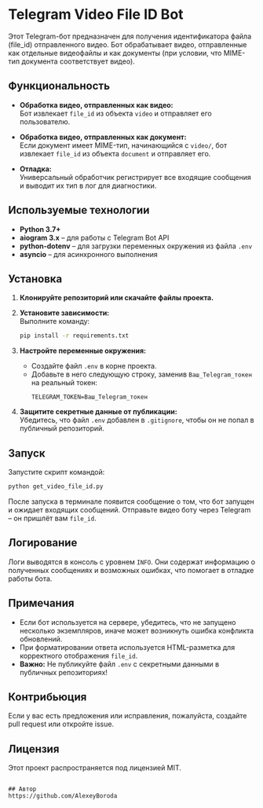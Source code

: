 # Telegram Video File ID Bot

Этот Telegram-бот предназначен для получения идентификатора файла (file_id) отправленного видео. Бот обрабатывает видео, отправленные как отдельные видеофайлы и как документы (при условии, что MIME-тип документа соответствует видео).

## Функциональность

- **Обработка видео, отправленных как видео:**  
  Бот извлекает `file_id` из объекта `video` и отправляет его пользователю.

- **Обработка видео, отправленных как документ:**  
  Если документ имеет MIME-тип, начинающийся с `video/`, бот извлекает `file_id` из объекта `document` и отправляет его.

- **Отладка:**  
  Универсальный обработчик регистрирует все входящие сообщения и выводит их тип в лог для диагностики.

## Используемые технологии

- **Python 3.7+**
- **aiogram 3.x** – для работы с Telegram Bot API
- **python-dotenv** – для загрузки переменных окружения из файла `.env`
- **asyncio** – для асинхронного выполнения

## Установка

1. **Клонируйте репозиторий или скачайте файлы проекта.**

2. **Установите зависимости:**  
   Выполните команду:
   ```bash
   pip install -r requirements.txt
   ```

3. **Настройте переменные окружения:**

   - Создайте файл `.env` в корне проекта.
   - Добавьте в него следующую строку, заменив `Ваш_Telegram_токен` на реальный токен:
     ```
     TELEGRAM_TOKEN=Ваш_Telegram_токен
     ```

4. **Защитите секретные данные от публикации:**  
   Убедитесь, что файл `.env` добавлен в `.gitignore`, чтобы он не попал в публичный репозиторий.

## Запуск

Запустите скрипт командой:
```bash
python get_video_file_id.py
```

После запуска в терминале появится сообщение о том, что бот запущен и ожидает входящих сообщений. Отправьте видео боту через Telegram – он пришлёт вам `file_id`.

## Логирование

Логи выводятся в консоль с уровнем `INFO`. Они содержат информацию о полученных сообщениях и возможных ошибках, что помогает в отладке работы бота.

## Примечания

- Если бот используется на сервере, убедитесь, что не запущено несколько экземпляров, иначе может возникнуть ошибка конфликта обновлений.
- При форматировании ответа используется HTML-разметка для корректного отображения `file_id`.
- **Важно:** Не публикуйте файл `.env` с секретными данными в публичных репозиториях!

## Контрибьюция

Если у вас есть предложения или исправления, пожалуйста, создайте pull request или откройте issue.

## Лицензия

Этот проект распространяется под лицензией MIT.
```

## Автор
https://github.com/AlexeyBoroda
```
